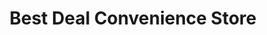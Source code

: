 ---
title: "Best Deal Convenience Store"
url: /brighton/best-deal-convenience-store/
shop: convenience
---